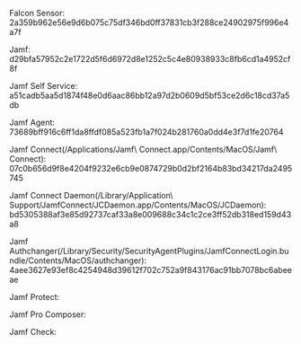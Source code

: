 Falcon Sensor: 
2a359b962e56e9d6b075c75df346bd0ff37831cb3f288ce24902975f996e4a7f

Jamf:
d29bfa57952c2e1722d5f6d6972d8e1252c5c4e80938933c8fb6cd1a4952cf8f

Jamf Self Service:
a51cadb5aa5d1874f48e0d6aac86bb12a97d2b0609d5bf53ce2d6c18cd37a5db

Jamf Agent:
73689bff916c6ff1da8ffdf085a523fb1a7f024b281760a0dd4e3f7d1fe20764

Jamf Connect(/Applications/Jamf\ Connect.app/Contents/MacOS/Jamf\ Connect):
07c0b656d9f8e4204f9232e6cb9e0874729b0d2bf2164b83bd34217da2495745

Jamf Connect Daemon(/Library/Application\ Support/JamfConnect/JCDaemon.app/Contents/MacOS/JCDaemon):
bd5305388af3e85d92737caf33a8e009688c34c1c2ce3ff52db318ed159d43a8

Jamf Authchanger(/Library/Security/SecurityAgentPlugins/JamfConnectLogin.bundle/Contents/MacOS/authchanger):
4aee3627e93ef8c4254948d39612f702c752a9f843176ac91bb7078bc6abeeae


Jamf Protect:

Jamf Pro Composer:

Jamf Check:

